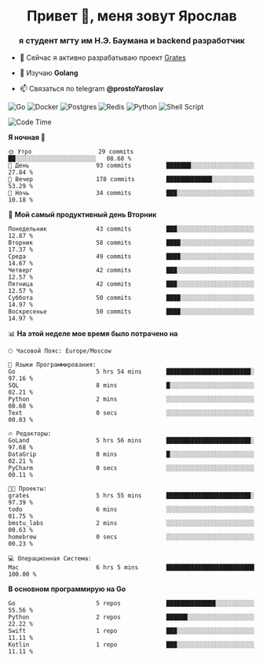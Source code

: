 <h1 align="center">Привет 👋, меня зовут Ярослав</h1>
<h3 align="center">я студент мгту им Н.Э. Баумана и 
backend разработчик</h3>

<!--[![Typing SVG](https://readme-typing-svg.herokuapp.com?color=%2336BCF7&lines=Computer+science+student)](https://git.io/typing-svg)
-->

<!--<p align="left"> <a href="https://github.com/ryo-ma/github-profile-trophy"><img src="https://github-profile-trophy.vercel.app/?username=passwordhash" alt="passwordhash" /></a> </p>-->

- 🔭 Сейчас я активно разрабатываю проект [Grates](https://github.com/passwordhash/grates)

- 🌱 Изучаю **Golang**

- 📫 Связаться по telegram **@prostoYaroslav**

![Go](https://img.shields.io/badge/go-%2300ADD8.svg?style=for-the-badge&logo=go&logoColor=white)
![Docker](https://img.shields.io/badge/docker-%230db7ed.svg?style=for-the-badge&logo=docker&logoColor=white)
![Postgres](https://img.shields.io/badge/postgres-%23316192.svg?style=for-the-badge&logo=postgresql&logoColor=white)
![Redis](https://img.shields.io/badge/redis-%23DD0031.svg?style=for-the-badge&logo=redis&logoColor=white)
![Python](https://img.shields.io/badge/python-3670A0?style=for-the-badge&logo=python&logoColor=ffdd54)
![Shell Script](https://img.shields.io/badge/shell_script-%23121011.svg?style=for-the-badge&logo=gnu-bash&logoColor=white)

<!--START_SECTION:waka-->
![Code Time](http://img.shields.io/badge/Code%20Time-76%20hrs%2038%20mins-blue)

**Я ночная 🦉** 

```text
🌞 Утро                   29 commits          ██░░░░░░░░░░░░░░░░░░░░░░░   08.68 % 
🌆 День                   93 commits          ███████░░░░░░░░░░░░░░░░░░   27.84 % 
🌃 Вечер                  178 commits         █████████████░░░░░░░░░░░░   53.29 % 
🌙 Ночь                   34 commits          ███░░░░░░░░░░░░░░░░░░░░░░   10.18 % 
```
📅 **Мой самый продуктивный день Вторник** 

```text
Понедельник              43 commits          ███░░░░░░░░░░░░░░░░░░░░░░   12.87 % 
Вторник                  58 commits          ████░░░░░░░░░░░░░░░░░░░░░   17.37 % 
Среда                    49 commits          ████░░░░░░░░░░░░░░░░░░░░░   14.67 % 
Четверг                  42 commits          ███░░░░░░░░░░░░░░░░░░░░░░   12.57 % 
Пятница                  42 commits          ███░░░░░░░░░░░░░░░░░░░░░░   12.57 % 
Суббота                  50 commits          ████░░░░░░░░░░░░░░░░░░░░░   14.97 % 
Воскресенье              50 commits          ████░░░░░░░░░░░░░░░░░░░░░   14.97 % 
```


📊 **На этой неделе мое время было потрачено на** 

```text
🕑︎ Часовой Пояс: Europe/Moscow

💬 Языки Программирования: 
Go                       5 hrs 54 mins       ████████████████████████░   97.16 % 
SQL                      8 mins              █░░░░░░░░░░░░░░░░░░░░░░░░   02.21 % 
Python                   2 mins              ░░░░░░░░░░░░░░░░░░░░░░░░░   00.60 % 
Text                     0 secs              ░░░░░░░░░░░░░░░░░░░░░░░░░   00.03 % 

🔥 Редакторы: 
GoLand                   5 hrs 56 mins       ████████████████████████░   97.68 % 
DataGrip                 8 mins              █░░░░░░░░░░░░░░░░░░░░░░░░   02.21 % 
PyCharm                  0 secs              ░░░░░░░░░░░░░░░░░░░░░░░░░   00.11 % 

🐱‍💻 Проекты: 
grates                   5 hrs 55 mins       ████████████████████████░   97.39 % 
todo                     6 mins              ░░░░░░░░░░░░░░░░░░░░░░░░░   01.75 % 
bmstu_labs               2 mins              ░░░░░░░░░░░░░░░░░░░░░░░░░   00.63 % 
homebrew                 0 secs              ░░░░░░░░░░░░░░░░░░░░░░░░░   00.23 % 

💻 Операционная Система: 
Mac                      6 hrs 5 mins        █████████████████████████   100.00 % 
```

**В основном программирую на Go** 

```text
Go                       5 repos             ██████████████░░░░░░░░░░░   55.56 % 
Python                   2 repos             ██████░░░░░░░░░░░░░░░░░░░   22.22 % 
Swift                    1 repo              ███░░░░░░░░░░░░░░░░░░░░░░   11.11 % 
Kotlin                   1 repo              ███░░░░░░░░░░░░░░░░░░░░░░   11.11 % 
```




<!--END_SECTION:waka-->

<!--
<p><img align="center" src="https://github-readme-stats.vercel.app/api/top-langs?username=passwordhash&show_icons=true&locale=en&layout=compact" alt="passwordhash" /></p>

<p><img align="center" src="https://github-readme-streak-stats.herokuapp.com/?user=passwordhash&" alt="passwordhash" /></p>-->


